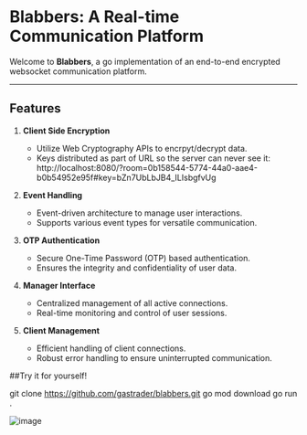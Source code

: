 # Blabbers: A Real-time Communication Platform

Welcome to **Blabbers**, a go implementation of an end-to-end encrypted websocket communication platform.
___

## Features

1. **Client Side Encryption**
   - Utilize Web Cryptography APIs to encrpyt/decrypt data.
   - Keys distributed as part of URL so the server can never see it: <br>
     http://localhost:8080/?room=0b158544-5774-44a0-aae4-b0b54952e95f#key=bZn7UbLbJB4_ILIsbgfvUg

2. **Event Handling**
   - Event-driven architecture to manage user interactions.
   - Supports various event types for versatile communication.

3. **OTP Authentication**
   - Secure One-Time Password (OTP) based authentication.
   - Ensures the integrity and confidentiality of user data.

4. **Manager Interface**
   - Centralized management of all active connections.
   - Real-time monitoring and control of user sessions.

5. **Client Management**
   - Efficient handling of client connections.
   - Robust error handling to ensure uninterrupted communication.
     
##Try it for yourself!

git clone https://github.com/gastrader/blabbers.git
go mod download
go run .

![image](https://github.com/gastrader/blabbers/assets/37260212/f336cbf3-a85b-47ac-ba18-f2b2d8f5ed80)
